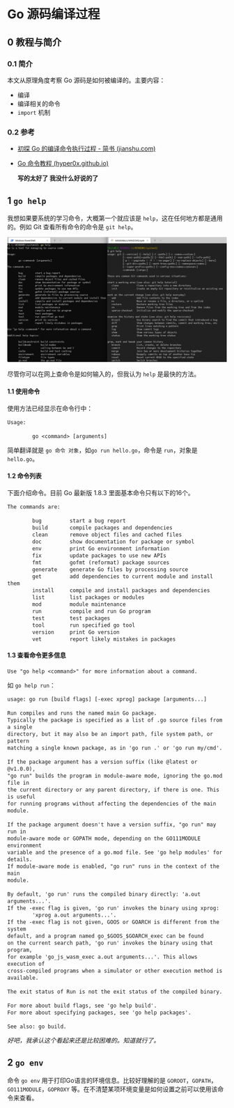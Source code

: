 # Go 源码编译过程

## 0 教程与简介

### 0.1 简介

本文从原理角度考察 Go 源码是如何被编译的。主要内容：

- 编译
- 编译相关的命令
- `import` 机制

### 0.2 参考

- [初探 Go 的编译命令执行过程 - 简书 (jianshu.com)](https://www.jianshu.com/p/35a4ec1b3067)

- [Go 命令教程 (hyper0x.github.io)](https://hyper0x.github.io/go_command_tutorial/#/)

  **写的太好了 我没什么好说的了**

## 1 `go help`

我想如果要系统的学习命令，大概第一个就应该是 `help`，这在任何地方都是通用的。例如 Git 查看所有命令的命令是 `git help`。

![help命令][help命令]

尽管你可以在网上查命令是如何输入的，但我认为 `help` 是最快的方法。

#### 1.1 使用命令

使用方法已经显示在命令行中：

```shell
Usage:

        go <command> [arguments]
```

简单翻译就是 `go 命令 对象`，如`go run hello.go`，命令是 `run`，对象是 `hello.go`。

#### 1.2 命令列表

下面介绍命令。目前 Go 最新版 1.8.3 里面基本命令只有以下的16个。

```shell
The commands are:

        bug         start a bug report
        build       compile packages and dependencies
        clean       remove object files and cached files
        doc         show documentation for package or symbol
        env         print Go environment information
        fix         update packages to use new APIs
        fmt         gofmt (reformat) package sources
        generate    generate Go files by processing source
        get         add dependencies to current module and install them
        install     compile and install packages and dependencies
        list        list packages or modules
        mod         module maintenance
        run         compile and run Go program
        test        test packages
        tool        run specified go tool
        version     print Go version
        vet         report likely mistakes in packages
```

#### 1.3 查看命令更多信息

```shell
Use "go help <command>" for more information about a command.
```

如 `go help run`：

```
usage: go run [build flags] [-exec xprog] package [arguments...]

Run compiles and runs the named main Go package.
Typically the package is specified as a list of .go source files from a single
directory, but it may also be an import path, file system path, or pattern
matching a single known package, as in 'go run .' or 'go run my/cmd'.

If the package argument has a version suffix (like @latest or @v1.0.0),
"go run" builds the program in module-aware mode, ignoring the go.mod file in
the current directory or any parent directory, if there is one. This is useful
for running programs without affecting the dependencies of the main module.

If the package argument doesn't have a version suffix, "go run" may run in
module-aware mode or GOPATH mode, depending on the GO111MODULE environment
variable and the presence of a go.mod file. See 'go help modules' for details.
If module-aware mode is enabled, "go run" runs in the context of the main
module.

By default, 'go run' runs the compiled binary directly: 'a.out arguments...'.
If the -exec flag is given, 'go run' invokes the binary using xprog:
        'xprog a.out arguments...'.
If the -exec flag is not given, GOOS or GOARCH is different from the system
default, and a program named go_$GOOS_$GOARCH_exec can be found
on the current search path, 'go run' invokes the binary using that program,
for example 'go_js_wasm_exec a.out arguments...'. This allows execution of
cross-compiled programs when a simulator or other execution method is
available.

The exit status of Run is not the exit status of the compiled binary.

For more about build flags, see 'go help build'.
For more about specifying packages, see 'go help packages'.

See also: go build.
```

*好吧，我承认这个看起来还是比较困难的。知道就行了。*

## 2 `go env`

命令 `go env` 用于打印Go语言的环境信息。比较好理解的是 `GOROOT`，`GOPATH`，`GO111MODULE`，`GOPROXY` 等。在不清楚某项环境变量是如何设置之前可以使用该命令来查看。

<!-- 图片 -->

[help命令]:../_images/help命令.png

[help命令]:https://typora-1304621073.cos.ap-guangzhou.myqcloud.com/typora/help%E5%91%BD%E4%BB%A4.png
